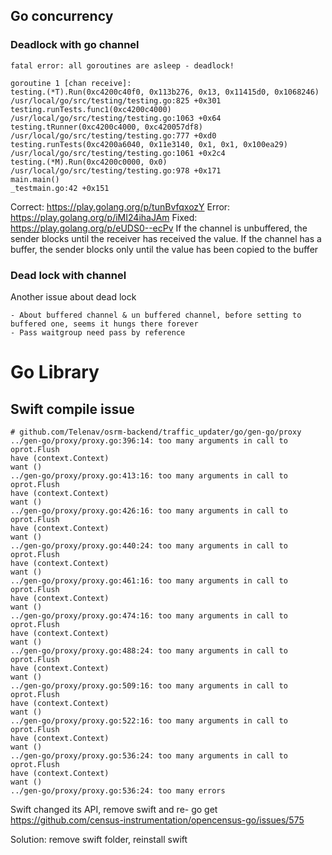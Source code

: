 
## Go concurrency

### Deadlock with go channel

```
fatal error: all goroutines are asleep - deadlock!

goroutine 1 [chan receive]:
testing.(*T).Run(0xc4200c40f0, 0x113b276, 0x13, 0x11415d0, 0x1068246)
/usr/local/go/src/testing/testing.go:825 +0x301
testing.runTests.func1(0xc4200c4000)
/usr/local/go/src/testing/testing.go:1063 +0x64
testing.tRunner(0xc4200c4000, 0xc420057df8)
/usr/local/go/src/testing/testing.go:777 +0xd0
testing.runTests(0xc4200a6040, 0x11e3140, 0x1, 0x1, 0x100ea29)
/usr/local/go/src/testing/testing.go:1061 +0x2c4
testing.(*M).Run(0xc4200c0000, 0x0)
/usr/local/go/src/testing/testing.go:978 +0x171
main.main()
_testmain.go:42 +0x151

```
Correct: https://play.golang.org/p/tunBvfqxozY
Error: https://play.golang.org/p/iMI24ihaJAm
Fixed: https://play.golang.org/p/eUDS0--ecPv
If the channel is unbuffered, the sender blocks until the receiver has received the value. If the channel has a buffer, the sender blocks only until the value has been copied to the buffer


### Dead lock with channel

Another issue about dead lock

	- About buffered channel & un buffered channel, before setting to buffered one, seems it hungs there forever
	- Pass waitgroup need pass by reference




# Go Library

## Swift compile issue

```
# github.com/Telenav/osrm-backend/traffic_updater/go/gen-go/proxy
../gen-go/proxy/proxy.go:396:14: too many arguments in call to oprot.Flush
have (context.Context)
want ()
../gen-go/proxy/proxy.go:413:16: too many arguments in call to oprot.Flush
have (context.Context)
want ()
../gen-go/proxy/proxy.go:426:16: too many arguments in call to oprot.Flush
have (context.Context)
want ()
../gen-go/proxy/proxy.go:440:24: too many arguments in call to oprot.Flush
have (context.Context)
want ()
../gen-go/proxy/proxy.go:461:16: too many arguments in call to oprot.Flush
have (context.Context)
want ()
../gen-go/proxy/proxy.go:474:16: too many arguments in call to oprot.Flush
have (context.Context)
want ()
../gen-go/proxy/proxy.go:488:24: too many arguments in call to oprot.Flush
have (context.Context)
want ()
../gen-go/proxy/proxy.go:509:16: too many arguments in call to oprot.Flush
have (context.Context)
want ()
../gen-go/proxy/proxy.go:522:16: too many arguments in call to oprot.Flush
have (context.Context)
want ()
../gen-go/proxy/proxy.go:536:24: too many arguments in call to oprot.Flush
have (context.Context)
want ()
../gen-go/proxy/proxy.go:536:24: too many errors

```
Swift changed its API, remove swift and re- go get
https://github.com/census-instrumentation/opencensus-go/issues/575

Solution: remove swift folder, reinstall swift 
